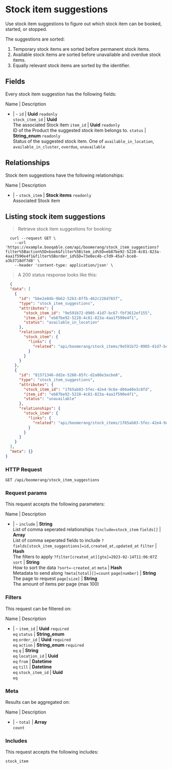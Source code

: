 # Stock item suggestions

Use stock item suggestions to figure out which stock item can be booked,
started, or stopped.

The suggestions are sorted:
  1. Temporary stock items are sorted before permanent stock items.
  2. Available stock items are sorted before unavailable and overdue stock items.
  3. Equally relevant stock items are sorted by the identifier.

## Fields
Every stock item suggestion has the following fields:

Name | Description
- | -
`id` | **Uuid** `readonly`<br>
`stock_item_id` | **Uuid** <br>The associated Stock item
`item_id` | **Uuid** `readonly`<br>ID of the Product the suggested stock item belongs to.
`status` | **String_enum** `readonly`<br>Status of the suggested stock item. One of `available_in_location`, `available_in_cluster`, `overdue`, `unavailable` 


## Relationships
Stock item suggestions have the following relationships:

Name | Description
- | -
`stock_item` | **Stock items** `readonly`<br>Associated Stock item


## Listing stock item suggestions



> Retrieve stock item suggestions for booking:

```shell
  curl --request GET \
    --url 'https://example.booqable.com/api/boomerang/stock_item_suggestions?filter%5Baction%5D=book&filter%5Bitem_id%5D=eb87be92-5228-4c81-823a-4aa1f590e4f1&filter%5Border_id%5D=73e0ec4b-c7d9-45a7-bce8-a3b3718df7d8' \
    --header 'content-type: application/json' \
```

> A 200 status response looks like this:

```json
  {
  "data": [
    {
      "id": "bbe2e84b-9b62-52b3-8ffb-462c226d765f",
      "type": "stock_item_suggestions",
      "attributes": {
        "stock_item_id": "9e591b72-0905-41d7-bc67-fbf3612ef155",
        "item_id": "eb87be92-5228-4c81-823a-4aa1f590e4f1",
        "status": "available_in_location"
      },
      "relationships": {
        "stock_item": {
          "links": {
            "related": "api/boomerang/stock_items/9e591b72-0905-41d7-bc67-fbf3612ef155"
          }
        }
      }
    },
    {
      "id": "81571346-dd2e-5260-85fc-d2a88e3acbe8",
      "type": "stock_item_suggestions",
      "attributes": {
        "stock_item_id": "1f65ab83-5fec-42e4-9c6e-d04a40e3c8fd",
        "item_id": "eb87be92-5228-4c81-823a-4aa1f590e4f1",
        "status": "unavailable"
      },
      "relationships": {
        "stock_item": {
          "links": {
            "related": "api/boomerang/stock_items/1f65ab83-5fec-42e4-9c6e-d04a40e3c8fd"
          }
        }
      }
    }
  ],
  "meta": {}
}
```

### HTTP Request

`GET /api/boomerang/stock_item_suggestions`

### Request params

This request accepts the following parameters:

Name | Description
- | -
`include` | **String** <br>List of comma seperated relationships `?include=stock_item`
`fields[]` | **Array** <br>List of comma seperated fields to include `?fields[stock_item_suggestions]=id,created_at,updated_at`
`filter` | **Hash** <br>The filters to apply `?filter[created_at][gte]=2023-02-14T11:06:07Z`
`sort` | **String** <br>How to sort the data `?sort=-created_at`
`meta` | **Hash** <br>Metadata to send along `?meta[total][]=count`
`page[number]` | **String** <br>The page to request
`page[size]` | **String** <br>The amount of items per page (max 100)


### Filters

This request can be filtered on:

Name | Description
- | -
`item_id` | **Uuid** `required`<br>`eq`
`status` | **String_enum** <br>`eq`
`order_id` | **Uuid** `required`<br>`eq`
`action` | **String_enum** `required`<br>`eq`
`q` | **String** <br>`eq`
`location_id` | **Uuid** <br>`eq`
`from` | **Datetime** <br>`eq`
`till` | **Datetime** <br>`eq`
`stock_item_id` | **Uuid** <br>`eq`


### Meta

Results can be aggregated on:

Name | Description
- | -
`total` | **Array** <br>`count`


### Includes

This request accepts the following includes:

`stock_item`





